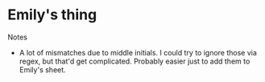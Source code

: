 # Emily's thing

Notes

- A lot of mismatches due to middle initials. I could try to ignore those via regex, but that'd get complicated. Probably easier just to add them to Emily's sheet.